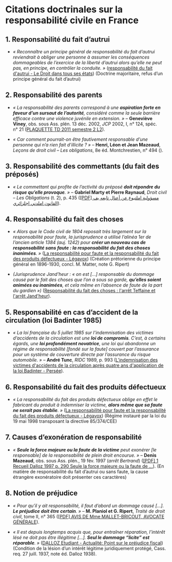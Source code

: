 # Citations doctrinales sur la responsabilité civile en France

## 1. Responsabilité du fait d’autrui

- _« Reconnaître un principe général de responsabilité du fait d’autrui reviendrait à obliger une personne à assumer les conséquences dommageables de l’exercice de la liberté d’autrui alors qu’elle ne peut pas, en principe, en contrôler la conduite. »_ ([responsabilité du fait d'autrui - Le Droit dans tous ses états](https://aurelienbamde.com/tag/responsabilite-du-fait-dautrui/#:~:text=,principe%2C%20en%20contr%C3%B4ler%20la%20conduite)) (Doctrine majoritaire, refus d’un principe général du fait d’autrui)
    

## 2. Responsabilité des parents

- _« La responsabilité des parents correspond à une **aspiration forte en faveur d’un sursaut de l’autorité**, considéré comme la seule barrière efficace contre une violence juvénile en extension. »_ – **Geneviève Viney**, obs. sous Ass. plén. 13 déc. 2002, _JCP_ 2002, I, n° 124, spéc. n° 21 ([PLAQUETTE TD 2011 semestre 2 L2](http://ddata.over-blog.com/xxxyyy/3/61/42/26/civil-II/PLAQUETTE-TD-2011-semestre-2-L2.pdf#:~:text=%288%29%20Cf,2002%2C%20I%2C%20124%2C%20n%C2%B0%2021)).
    
- _« Car comment pourrait-on être fautivement responsable d’une personne qui n’a rien fait d’illicite ? »_ – **Henri, Léon et Jean Mazeaud**, _Leçons de droit civil – Les obligations_, 8e éd. Montchrestien, n° 494 ([](https://actu.dalloz-etudiant.fr/fileadmin/actualites/pdfs/MARS_2011/Mazeaud290.pdf#:~:text=responsabilit%C3%A9%20des%20parents%20%C3%A9tait%20min%C3%A9,le)).
    

## 3. Responsabilité des commettants (du fait des préposés)

- _« Le commettant qui profite de l’activité du préposé **doit répondre du risque qu’elle provoque**. »_ – **Gabriel Marty et Pierre Raynaud**, _Droit civil – Les Obligations_ (t. 2), p. 435 ([[PDF] مسؤولية املتبوع عن أعنال تابعه يف القانون املدني اجلزائري](https://www.univ-bouira.dz/ar/wp-content/plugins/download-attachments/includes/download.php?id=207886#:~:text=,m%C3%AAme%20ouvrage%20p%20435)).
    

## 4. Responsabilité du fait des choses

- _« Alors que le Code civil de 1804 reposait très largement sur la responsabilité pour faute, la jurisprudence a utilisé l’alinéa 1er de l’ancien article 1384 (auj. 1242) pour **créer un nouveau cas de responsabilité sans faute : la responsabilité du fait des choses inanimées**. »_ ([La responsabilité pour faute et la responsabilité du fait des produits défectueux - Légavox](https://www.legavox.fr/blog/christophe-georges-albert/responsabilite-pour-faute-responsabilite-fait-31660.htm#:~:text=Ainsi%2C%20alors%20que%20le%20Code,du%20fait%20des%20choses%20inanim%C3%A9es)) (Création prétorienne du principe général en 1896-1930, concl. M. Matter, note G. Ripert)
    
- _(Jurisprudence Jand’heur : « on est […] responsable du dommage causé par le fait des choses que l’on a sous sa garde, **qu’elles soient animées ou inanimées**, et cela même en l’absence de faute de la part du gardien »)_ ([Responsabilité du fait des choses : l'arrêt Teffaine et l'arrêt Jand'heur](https://fiches-droit.com/responsabilite-du-fait-des-choses#:~:text=L%27arr%C3%AAt%20Jand%27heur%20%28Cass,Jand%27heur%2C%20la%20Cour%20de)).
    

## 5. Responsabilité en cas d’accident de la circulation (loi Badinter 1985)

- _« La loi française du 5 juillet 1985 sur l’indemnisation des victimes d’accidents de la circulation est une **loi de compromis**. C’est, à certains égards, une **loi profondément novatrice**, une loi qui abandonne un régime de responsabilité [fondé sur la faute] couvert par l’assurance pour un système de couverture directe par l’assurance du risque automobile. »_ – **André Tunc**, _RIDC_ 1989, p. 993 ([L'indemnisation des victimes d'accidents de la circulation après quatre ans d'application de la loi Badinter - Persée](https://www.persee.fr/doc/ridc_0035-3337_1989_num_41_4_1870#:~:text=La%20loi%20fran%C3%A7aise%20du%205,2)).
    

## 6. Responsabilité du fait des produits défectueux

- _« La responsabilité du fait des produits défectueux oblige en effet le fabricant du produit à indemniser la victime, **alors même que sa faute ne serait pas établie**. »_ ([La responsabilité pour faute et la responsabilité du fait des produits défectueux - Légavox](https://www.legavox.fr/blog/christophe-georges-albert/responsabilite-pour-faute-responsabilite-fait-31660.htm#:~:text=La%20responsabilit%C3%A9%20du%20fait%20des,faute%20ne%20serait%20pas%20%C3%A9tablie)) (Régime instauré par la loi du 19 mai 1998 transposant la directive 85/374/CEE)
    

## 7. Causes d’exonération de responsabilité

- _« **Seule la force majeure ou la faute de la victime** peut exonérer [le responsable] de la responsabilité de plein droit encourue. »_ – **Denis Mazeaud**, obs. sous Ass. plén., 19 fév. 1997 (_arrêt Bertrand_) ([[PDF] 1 Recueil Dalloz 1997 p. 290 Seule la force majeure ou la faute de ...](https://actu.dalloz-etudiant.fr/fileadmin/actualites/pdfs/MARS_2011/Mazeaud290.pdf#:~:text=,caus%C3%A9s%20par%20son%20fils)). (En matière de responsabilité du fait d’autrui ou sans faute, la cause étrangère exonératoire doit présenter ces caractères)
    

## 8. Notion de préjudice

- _« Pour qu’il y ait responsabilité, il faut d’abord un dommage causé […]. **Le préjudice doit être certain**. »_ – **M. Planiol et G. Ripert**, _Traité de droit civil_, tome II, n° 365 ([[PDF] AVIS DE Mme MALLET-BRICOUT, AVOCATE GÉNÉRALE](https://www.courdecassation.fr/getattacheddoc/669a0152bf9da27f384b0c88/1afdcacf314b8d701487de9a393da0f0#:~:text=II%2C%20n%C2%B0%20365%20%3A%20%C2%AB,17%20Planiol%2C%20Ripert%2C)).
    
- _« Il est depuis longtemps acquis que, pour entraîner réparation, l’intérêt lésé ne doit pas être illégitime […]. **Seul le dommage “licite” est réparable**. »_ ([DALLOZ Etudiant - Actualité: Point sur le préjudice fiscal](https://actu.dalloz-etudiant.fr/a-la-une/article/point-sur-le-prejudice-fiscal/h/553a61c51f67994829906e3af5954ad4.html#:~:text=l%C3%A9gitime%20a%20%C3%A9t%C3%A9%20injustement%20l%C3%A9s%C3%A9,dommages%20dont%20l%E2%80%99indemnisation%20n%E2%80%99est%20pas)) (Condition de la lésion d’un intérêt légitime juridiquement protégé, Cass. req. 27 juill. 1937, note éd. Dalloz 1938).